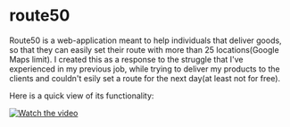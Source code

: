 # route50

Route50 is a web-application meant to help individuals that deliver goods, so that they can easily set their route with more than 25 locations(Google Maps limit).
I created this as a response to the struggle that I've experienced in my previous job, while trying to deliver my products to the clients and couldn't esily set a route for the next day(at least not for free).

Here is a quick view of its functionality:

[![Watch the video](https://img.youtube.com/vi/gjCzBCc-Zt8/maxresdefault.jpg)](https://youtu.be/gjCzBCc-Zt8)


